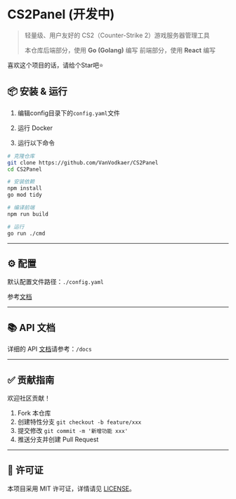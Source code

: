 # CS2Panel (开发中)

> 轻量级、用户友好的 CS2（Counter-Strike 2）游戏服务器管理工具
>
> 本仓库后端部分，使用 **Go (Golang)** 编写
> 前端部分，使用 **React** 编写

 喜欢这个项目的话，请给个Star吧⭐

## 📦 安装 & 运行

1. 编辑config目录下的`config.yaml`文件

2. 运行 Docker

3. 运行以下命令

```bash
# 克隆仓库
git clone https://github.com/VanVodkaer/CS2Panel
cd CS2Panel

# 安装依赖
npm install
go mod tidy

# 编译前端
npm run build

# 运行
go run ./cmd
```

---

## ⚙️ 配置

默认配置文件路径：`./config.yaml`

参考[文档](https://github.com/VanVodkaer/CS2Panel/blob/main/docs/config.md)

---

## 📚 API 文档

详细的 API [文档](https://github.com/VanVodkaer/CS2Panel/blob/main/docs/index.md)请参考：`/docs`

---

## ✅ 贡献指南

欢迎社区贡献！

1. Fork 本仓库
2. 创建特性分支 `git checkout -b feature/xxx`
3. 提交修改 `git commit -m '新增功能 xxx'`
4. 推送分支并创建 Pull Request

---

## 📄 许可证

本项目采用 MIT 许可证，详情请见 [LICENSE](https://github.com/VanVodkaer/CS2Panel/blob/main/LICENSE)。

